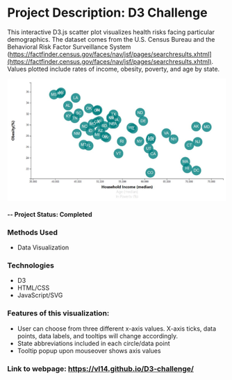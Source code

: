 # Project Description: D3 Challenge
This interactive D3.js scatter plot visualizes health risks facing particular demographics. The dataset comes from the U.S. Census Bureau and the Behavioral Risk Factor Surveillance System (https://factfinder.census.gov/faces/nav/jsf/pages/searchresults.xhtml](https://factfinder.census.gov/faces/nav/jsf/pages/searchresults.xhtml). Values plotted include rates of income, obesity, poverty, and age by state. 

![screenshot](https://github.com/VL14/D3-challenge/blob/master/images/D3_Chart.JPG)

#### -- Project Status: Completed

### Methods Used
* Data Visualization

### Technologies
* D3
* HTML/CSS
* JavaScript/SVG

### Features of this visualization:
* User can choose from three different x-axis values. X-axis ticks, data points, data labels, and tooltips will change accordingly.
* State abbreviations included in each circle/data point
* Tooltip popup upon mouseover shows axis values
  
### Link to webpage: https://vl14.github.io/D3-challenge/
